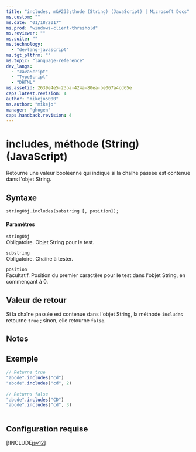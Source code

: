 ```yaml
---
title: "includes, m&#233;thode (String) (JavaScript) | Microsoft Docs"
ms.custom: ""
ms.date: "01/18/2017"
ms.prod: "windows-client-threshold"
ms.reviewer: ""
ms.suite: ""
ms.technology: 
  - "devlang-javascript"
ms.tgt_pltfrm: ""
ms.topic: "language-reference"
dev_langs: 
  - "JavaScript"
  - "TypeScript"
  - "DHTML"
ms.assetid: 2639e4e5-23ba-424a-80ea-be067a4cd65e
caps.latest.revision: 4
author: "mikejo5000"
ms.author: "mikejo"
manager: "ghogen"
caps.handback.revision: 4
---
```

# includes, m&#233;thode (String) (JavaScript)
Retourne une valeur booléenne qui indique si la chaîne passée est contenue dans l'objet String.  
  
## Syntaxe  
  
```  
stringObj.includes(substring [, position]);  
```  
  
#### Paramètres  
 `stringObj`  
 Obligatoire.  Objet String pour le test.  
  
 `substring`  
 Obligatoire.  Chaîne à tester.  
  
 `position`  
 Facultatif.  Position du premier caractère pour le test dans l'objet String, en commençant à 0.  
  
## Valeur de retour  
 Si la chaîne passée est contenue dans l'objet String, la méthode `includes` retourne `true` ; sinon, elle retourne `false`.  
  
## Notes  
  
## Exemple  
  
```javascript  
// Returns true   
"abcde".includes("cd")  
"abcde".includes("cd", 2)  
  
// Returns false  
"abcde".includes("CD")  
"abcde".includes("cd", 3)  
  
```  
  
## Configuration requise  
 [!INCLUDE[jsv12](../../javascript/reference/includes/jsv12-md.md)]